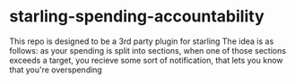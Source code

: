# starling-spending-accountability
This repo is designed to be a 3rd party plugin for starling
The idea is as follows: as your spending is split into sections, when one of those sections exceeds a target, you recieve some sort of notification, that lets you know that you're overspending
